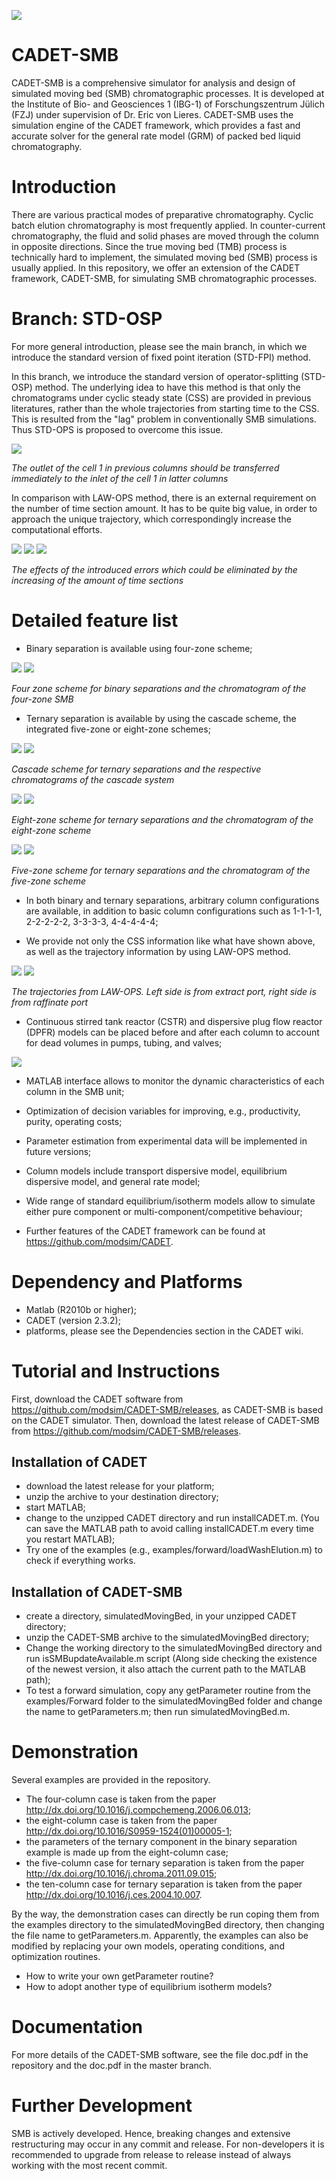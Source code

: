 ![](https://github.com/modsim/CADET/blob/master/doc/logo/CADET-GitHub.png)

# CADET-SMB
CADET-SMB is a comprehensive simulator for analysis and design of simulated moving bed (SMB) chromatographic processes. It is developed at the Institute of Bio- and Geosciences 1 (IBG-1) of Forschungszentrum Jülich (FZJ) under supervision of Dr. Eric von Lieres. CADET-SMB uses the simulation engine of the CADET framework, which provides a fast and accurate solver for the general rate model (GRM) of packed bed liquid chromatography. 

# Introduction
There are various practical modes of preparative chromatography. Cyclic batch elution chromatography is most frequently applied. In counter-current chromatography, the fluid and solid phases are moved through the column in opposite directions. Since the true moving bed (TMB) process is technically hard to implement, the simulated moving bed (SMB) process is usually applied. In this repository, we offer an extension of the CADET framework, CADET-SMB, for simulating SMB chromatographic processes.

# Branch: STD-OSP
For more general introduction, please see the main branch, in which we introduce the standard version of fixed point iteration (STD-FPI) method.

In this branch, we introduce the standard version of operator-splitting (STD-OSP) method. The underlying idea to have this method is that only the chromatograms under cyclic steady state (CSS) are provided in previous literatures, rather than the whole trajectories from starting time to the CSS. This is resulted from the "lag" problem in conventionally SMB simulations. Thus STD-OPS is proposed to overcome this issue.

![](https://github.com/modsim/CADET-SMB/blob/LAW-OSP/doc/flow_pattern.JPG)

*The outlet of the cell 1 in previous columns should be transferred immediately to the inlet of the cell 1 in latter columns*

In comparison with LAW-OPS method, there is an external requirement on the number of time section amount. It has to be quite big value, in order to approach the unique trajectory, which correspondingly increase the computational efforts.

![](https://github.com/modsim/CADET-SMB/blob/STD-OSP/doc/interval_20.JPG)
![](https://github.com/modsim/CADET-SMB/blob/STD-OSP/doc/interval_50.JPG)
![](https://github.com/modsim/CADET-SMB/blob/STD-OSP/doc/interval_100.JPG)

*The effects of the introduced errors which could be eliminated by the increasing of the amount of time sections*


# Detailed feature list
* Binary separation is available using four-zone scheme; 

![](https://github.com/modsim/CADET-SMB/blob/master/doc/scheme_binary.JPG)
![](https://github.com/modsim/CADET-SMB/blob/master/doc/profile_binary.JPG)

*Four zone scheme for binary separations and the chromatogram of the four-zone SMB*

* Ternary separation is available by using the cascade scheme, the integrated five-zone or eight-zone schemes;

![](https://github.com/modsim/CADET-SMB/blob/master/doc/scheme_cascade.JPG)
![](https://github.com/modsim/CADET-SMB/blob/master/doc/profile_cascade.JPG)

*Cascade scheme for ternary separations and the respective chromatograms of the cascade system*

![](https://github.com/modsim/CADET-SMB/blob/master/doc/scheme_ternary_8.JPG)
![](https://github.com/modsim/CADET-SMB/blob/master/doc/profile_ternary_8.JPG)

*Eight-zone scheme for ternary separations and the chromatogram of the eight-zone scheme*

![](https://github.com/modsim/CADET-SMB/blob/master/doc/scheme_ternary_5.JPG)
![](https://github.com/modsim/CADET-SMB/blob/master/doc/profile_ternary_5.JPG)

*Five-zone scheme for ternary separations and the chromatogram of the five-zone scheme*

* In both binary and ternary separations, arbitrary column configurations are available, in addition to basic column configurations such as 1-1-1-1, 2-2-2-2-2, 3-3-3-3, 4-4-4-4-4;

* We provide not only the CSS information like what have shown above, as well as the trajectory information by using LAW-OPS method.

![](https://github.com/modsim/CADET-SMB/blob/LAW-OSP/doc/trajectory_extract.JPG)
![](https://github.com/modsim/CADET-SMB/blob/LAW-OSP/doc/trajectory_raffinate.JPG)

*The trajectories from LAW-OPS. Left side is from extract port, right side is from raffinate port*

* Continuous stirred tank reactor (CSTR) and dispersive plug flow reactor (DPFR) models can be placed before and after each column to account for dead volumes in pumps, tubing, and valves;

![](https://github.com/modsim/CADET-SMB/blob/master/doc/dead_volumes.JPG)

* MATLAB interface allows to monitor the dynamic characteristics of each column in the SMB unit;

* Optimization of decision variables for improving, e.g., productivity, purity, operating costs;

* Parameter estimation from experimental data will be implemented in future versions;

* Column models include transport dispersive model, equilibrium dispersive model, and general rate model;

* Wide range of standard equilibrium/isotherm models allow to simulate either pure component or multi-component/competitive behaviour;

* Further features of the CADET framework can be found at https://github.com/modsim/CADET.


# Dependency and Platforms
* Matlab (R2010b or higher);
* CADET (version 2.3.2);
* platforms, please see the Dependencies section in the CADET wiki.


# Tutorial and Instructions
First, download the CADET software from https://github.com/modsim/CADET-SMB/releases, as CADET-SMB is based on the CADET simulator.
Then, download the latest release of CADET-SMB from https://github.com/modsim/CADET-SMB/releases.

## Installation of CADET
* download the latest release for your platform;
* unzip the archive to your destination directory;
* start MATLAB;
* change to the unzipped CADET directory and run installCADET.m. (You can save the MATLAB path to avoid calling installCADET.m every time you restart MATLAB);
* Try one of the examples (e.g., examples/forward/loadWashElution.m) to check if everything works.

## Installation of CADET-SMB
* create a directory, simulatedMovingBed, in your unzipped CADET directory;
* unzip the CADET-SMB archive to the simulatedMovingBed directory;
* Change the working directory to the simulatedMovingBed directory and run isSMBupdateAvailable.m script (Along side checking the existence of the newest version, it also attach the current path to the MATLAB path); 
* To test a forward simulation, copy any getParameter routine from the examples/Forward folder to the simulatedMovingBed folder and change the name to getParameters.m; then run simulatedMovingBed.m.

# Demonstration 
Several examples are provided in the repository. 

* The four-column case is taken from the paper http://dx.doi.org/10.1016/j.compchemeng.2006.06.013;
* the eight-column case is taken from the paper http://dx.doi.org/10.1016/S0959-1524(01)00005-1; 
* the parameters of the ternary component in the binary separation example is made up from the eight-column case;
* the five-column case for ternary separation is taken from the paper http://dx.doi.org/10.1016/j.chroma.2011.09.015; 
* the ten-column case for ternary separation is taken from the paper http://dx.doi.org/10.1016/j.ces.2004.10.007.

By the way, the demonstration cases can directly be run coping them from the examples directory to the simulatedMovingBed directory, then changing the file name to getParameters.m. Apparently, the examples can also be modified by replacing your own models, operating conditions, and optimization routines. 

* How to write your own getParameter routine?
* How to adopt another type of equilibrium isotherm models?

# Documentation 
For more details of the CADET-SMB software, see the file doc.pdf in the repository and the doc.pdf in the master branch.

# Further Development 
SMB is actively developed. Hence, breaking changes and extensive restructuring may occur in any commit and release. For non-developers it is recommended to upgrade from release to release instead of always working with the most recent commit.
